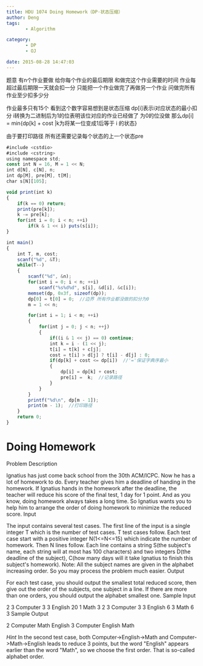 ```yaml
---
title: HDU 1074 Doing Homework（DP·状态压缩）
author: Deng
tags: 
       - Algorithm

category: 
       - DP
       - OJ

date: 2015-08-28 14:47:03
---
```

题意 有n个作业要做 给你每个作业的最后期限 和做完这个作业需要的时间 作业每超过最后期限一天就会扣一分 只能把一个作业做完了再做另一个作业 问做完所有作业至少扣多少分

作业最多只有15个 看到这个数字容易想到是状态压缩 dp[i]表示i对应状态的最小扣分 i转换为二进制后为1的位表明该位对应的作业已经做了 为0的位没做 那么dp[i] = min{dp[k] + cost |k为将某一位变成1后等于 i 的状态}

由于要打印路径 所有还需要记录每个状态的上一个状态pre

```js 
#include <cstdio>
#include <cstring>
using namespace std;
const int N = 16, M = 1 << N;
int d[N], c[N], n;
int dp[M], pre[M], t[M];
char s[N][105];

void print(int k)
{
    if(k == 0) return;
    print(pre[k]);
    k -= pre[k];
    for(int i = 0; i < n; ++i)
        if(k & 1 << i) puts(s[i]);
}

int main()
{
    int T, m, cost;
    scanf("%d", &T);
    while(T--)
    {
        scanf("%d", &n);
        for(int i = 0; i < n; ++i)
            scanf("%s%d%d", s[i], &d[i], &c[i]);
        memset(dp, 0x3f, sizeof(dp));
        dp[0] = t[0] = 0;  //边界 所有作业都没做的扣分为0
        m = 1 << n;

        for(int i = 1; i < m; ++i)
        {
            for(int j = 0; j < n; ++j)
            {
                if((i & 1 << j) == 0) continue;
                int k = i - (1 << j);
                t[i] = t[k] + c[j];
                cost = t[i] > d[j] ? t[i] - d[j] : 0;
                if(dp[k] + cost <= dp[i])  //'='保证字典序最小
                {
                    dp[i] = dp[k] + cost;
                    pre[i] =  k;  //记录路径
                }
            }
        }
        printf("%d\n", dp[m - 1]);
        print(m - 1);  //打印路径
    }
    return 0;
}
```

# Doing Homework

Problem Description

Ignatius has just come back school from the 30th ACM/ICPC. Now he has a lot of homework to do. Every teacher gives him a deadline of handing in the homework. If Ignatius hands in the homework after the deadline, the teacher will reduce his score of the final test, 1 day for 1 point. And as you know, doing homework always takes a long time. So Ignatius wants you to help him to arrange the order of doing homework to minimize the reduced score.
Input

The input contains several test cases. The first line of the input is a single integer T which is the number of test cases. T test cases follow.
Each test case start with a positive integer N(1<=N<=15) which indicate the number of homework. Then N lines follow. Each line contains a string S(the subject's name, each string will at most has 100 characters) and two integers D(the deadline of the subject), C(how many days will it take Ignatius to finish this subject's homework).
Note: All the subject names are given in the alphabet increasing order. So you may process the problem much easier.
Output

For each test case, you should output the smallest total reduced score, then give out the order of the subjects, one subject in a line. If there are more than one orders, you should output the alphabet smallest one.
Sample Input

2 3 Computer 3 3 English 20 1 Math 3 2 3 Computer 3 3 English 6 3 Math 6 3
Sample Output

2 Computer Math English 3 Computer English Math

*Hint* In the second test case, both Computer->English->Math and Computer->Math->English leads to reduce 3 points, but the word "English" appears earlier than the word "Math", so we choose the first order. That is so-called alphabet order.